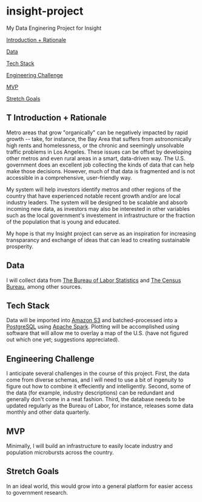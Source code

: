 # insight-project
My Data Enginering Project for Insight

[Introduction + Rationale](#Introduction-Rationale)

[Data](#Data)

[Tech Stack](#Tech-Stack)

[Engineering Challenge](#Engineering-Challenge)

[MVP](#MVP)

[Stretch Goals](#Stretch-Goals)


## <a name="Introduction-Rationale"></a>T Introduction + Rationale
Metro areas that grow "organically" can be negatively impacted by rapid growth -- take, for instance, the Bay Area that suffers from astronomically high rents and homelessness, or the chronic and seemingly unsolvable traffic problems in Los Angeles. These issues can be offset by developing other metros and even rural areas in a smart, data-driven way. The U.S. government does an excellent job collecting the kinds of data that can help make those decisions. However, much of that data is fragmented and is not accessible in a comprehensive, user-friendly way. 

My system will help investors identify metros and other regions of the country that have experienced notable recent growth and/or are local industry leaders. The system will be designed to be scalable and absorb incoming new data, as investors may also be interested in other variables such as the local government's investement in infrastructure or the fraction of the population that is young and educated.

My hope is that my Insight project can serve as an inspiration for increasing transparancy and exchange of ideas that can lead to creating sustainable prosperity.

## <a name="Data"></a>Data
I will collect data from [The Bureau of Labor Statistics](https://www.bls.gov/data/) and [The Census Bureau](https://www.census.gov/data.html), among other sources.

## <a name="Tech-Stack"></a>Tech Stack
Data will be imported into [Amazon S3](https://aws.amazon.com/s3/) and batched-processed into a [PostgreSQL](https://www.postgresql.org/) using [Apache Spark](https://spark.apache.org/). Plotting will be accomplished using software that will allow me to overlay a map of the U.S. (have not figured out which one yet; suggestions appreciated).

## <a name="#Engineering-Challenge"></a>Engineering Challenge
I anticipate several challenges in the course of this project. First, the data come from diverse schemas, and I will need to use a bit of ingenuity to figure out how to combine it effeciently and intelligently. Second, some of the data (for example, industry descriptions) can be redundant and generally don't come in a neat fashion. Third, the database needs to be updated regularly as the Bureau of Labor, for instance, releases some data monthly and other data quarterly.

## <a name="MVP"></a>MVP
Minimally, I will build an infrastructure to easily locate industry and population microbursts across the country.

## <a name="Stretch-Goals"></a>Stretch Goals
In an ideal world, this would grow into a general platform for easier access to government research.

